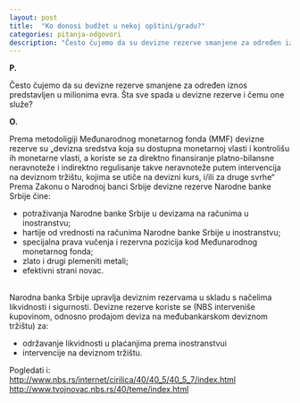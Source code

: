 ```yaml
---
layout: post
title:  "Ko donosi budžet u nekoj opštini/gradu?"
categories: pitanja-odgovori
description: "Često čujemo da su devizne rezerve smanjene za određen iznos predstavljen u milionima evra. Šta sve spada u devizne rezerve i čemu one služe?"
---
```


**P.**

Često čujemo da su devizne rezerve smanjene za određen iznos predstavljen u milionima evra. Šta sve spada u devizne rezerve i čemu one služe?

**O.**

<div class="justify">
Prema metodoligiji Međunarodnog monetarnog fonda (MMF) devizne rezerve su „devizna sredstva koja su dostupna monetarnoj vlasti i kontrolišu ih monetarne vlasti, a koriste se za direktno finansiranje platno-bilansne neravnoteže i indirektno regulisanje takve neravnoteže putem intervencija na deviznom tržištu, kojima se utiče na devizni kurs, i/ili za druge svrhe“
Prema Zakonu o Narodnoj banci Srbije devizne rezerve Narodne banke Srbije čine:<br/>
<ul>
<li>potraživanja Narodne banke Srbije u devizama na računima u inostranstvu;</li>
<li>hartije od vrednosti na računima Narodne banke Srbije u inostranstvu;</li>
<li>specijalna prava vučenja i rezervna pozicija kod Međunarodnog monetarnog fonda;</li>
<li>zlato i drugi plemeniti metali;</li>
<li>efektivni strani novac.</li>
</ul>
<br/>
Narodna banka Srbije upravlja deviznim rezervama u skladu s načelima likvidnosti i sigurnosti.
Devizne rezerve koriste se (NBS interveniše kupovinom, odnosno prodajom deviza na međubankarskom deviznom tržištu) za:
<ul>
<li>održavanje likvidnosti u plaćanjima prema inostranstvui</li>
<li>intervencije na deviznom tržištu.</li>
</ul>
Pogledati i:<br/>
<a   href="http://www.nbs.rs/internet/cirilica/40/40_5/40_5_7/index.html" target="_blank" >http://www.nbs.rs/internet/cirilica/40/40_5/40_5_7/index.html </a><br/>
<a   href="http://www.tvojnovac.nbs.rs/40/teme/index.html" target="_blank" >http://www.tvojnovac.nbs.rs/40/teme/index.html</a><br/><br/>
</div>

